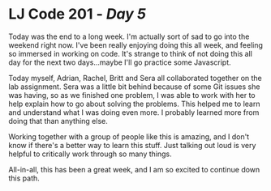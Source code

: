 # LJ Code 201 - *Day 5*

Today was the end to a long week. I'm actually sort of sad to go into the weekend right now. I've been really enjoying doing this all week, and feeling so immersed in working on code. It's strange to think of not doing this all day for the next two days...maybe I'll go practice some Javascript.

Today myself, Adrian, Rachel, Britt and Sera all collaborated together on the lab assignment. Sera was a little bit behind because of some Git issues she was having, so as we finished one problem, I was able to work with her to help explain how to go about solving the problems. This helped me to learn and understand what I was doing even more. I probably learned more from doing that than anything else.

Working together with a group of people like this is amazing, and I don't know if there's a better way to learn this stuff. Just talking out loud is very helpful to critically work through so many things.

All-in-all, this has been a great week, and I am so excited to continue down this path.
